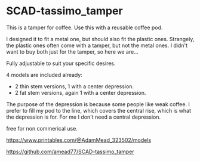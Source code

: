 # SCAD-tassimo_tamper

This is a tamper for coffee.
Use this with a reusable coffee pod.


I designed it to fit a metal one, but should also fit the plastic ones.
Strangely, the plastic ones often come with a tamper, but not the metal ones.
I didn't want to buy both just for the tamper, so here we are...


Fully adjustable to suit your specific desires.

4 models are included already:

- 2 thin stem versions, 1 with a center depression.
- 2 fat stem versions, again 1 with a center depression.


The purpose of the depression is because some people like weak coffee. I prefer to fill my
pod to the line, which covers the central rise, which is what the depression is for. For me I don't need a central depression.


free for non commerical use.


https://www.printables.com/@AdamMead_323502/models

https://github.com/amead77/SCAD-tassimo_tamper